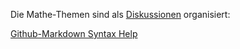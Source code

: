 Die Mathe-Themen sind als [Diskussionen](https://github.com/ernst-hoehener/math/discussions) organisiert:




[Github-Markdown Syntax Help](https://docs.github.com/en/get-started/writing-on-github/getting-started-with-writing-and-formatting-on-github/basic-writing-and-formatting-syntax)
